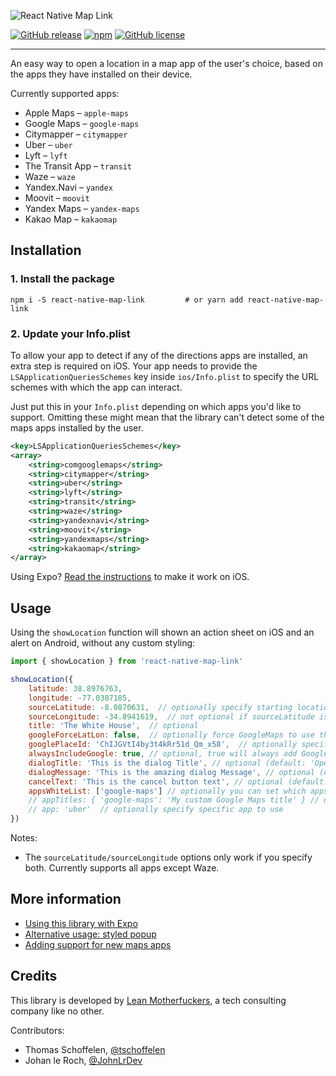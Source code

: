 ![React Native Map Link](https://lowcdn.com/2x/8f2/3ab63c0fe3f9-00fb302c20/banner.svg)

[![GitHub release](https://img.shields.io/github/release/tschoffelen/react-native-map-link.svg)](https://github.com/tschoffelen/react-native-map-link/releases)
[![npm](https://img.shields.io/npm/dm/react-native-map-link.svg)](https://www.npmjs.com/package/react-native-map-link)
[![GitHub license](https://img.shields.io/github/license/includable/react-native-map-link.svg)](https://github.com/tschoffelen/react-native-map-link/blob/master/LICENSE)

---

An easy way to open a location in a map app of the user's choice, based on the apps they have installed
on their device.

Currently supported apps:

* Apple Maps – `apple-maps`
* Google Maps – `google-maps`
* Citymapper – `citymapper`
* Uber – `uber`
* Lyft – `lyft`
* The Transit App – `transit`
* Waze – `waze`
* Yandex.Navi – `yandex`
* Moovit – `moovit`
* Yandex Maps – `yandex-maps`
* Kakao Map – `kakaomap`



## Installation

### 1. Install the package

```shell
npm i -S react-native-map-link         # or yarn add react-native-map-link
```

### 2. Update your Info.plist
To allow your app to detect if any of the directions apps are installed, an extra step is required on iOS. Your app needs to provide the `LSApplicationQueriesSchemes` key inside `ios/Info.plist` to specify the URL schemes with which the app can interact.

Just put this in your `Info.plist` depending on which apps you'd like to support. Omitting these might mean that the library can't detect some of the maps apps installed by the user.

```xml
<key>LSApplicationQueriesSchemes</key>
<array>
    <string>comgooglemaps</string>
    <string>citymapper</string>
    <string>uber</string>
    <string>lyft</string>
    <string>transit</string>
    <string>waze</string>
    <string>yandexnavi</string>
    <string>moovit</string>
    <string>yandexmaps</string>
    <string>kakaomap</string>
</array>
```

Using Expo? [Read the instructions](docs/expo.md) to make it work on iOS.



## Usage

Using the `showLocation` function will shown an action sheet on iOS and an alert on Android, without any custom styling:

```js
import { showLocation } from 'react-native-map-link'

showLocation({
    latitude: 38.8976763,
    longitude: -77.0387185,
    sourceLatitude: -8.0870631,  // optionally specify starting location for directions
    sourceLongitude: -34.8941619,  // not optional if sourceLatitude is specified
    title: 'The White House',  // optional
    googleForceLatLon: false,  // optionally force GoogleMaps to use the latlon for the query instead of the title
    googlePlaceId: 'ChIJGVtI4by3t4kRr51d_Qm_x58',  // optionally specify the google-place-id
    alwaysIncludeGoogle: true, // optional, true will always add Google Maps to iOS and open in Safari, even if app is not installed (default: false)
    dialogTitle: 'This is the dialog Title', // optional (default: 'Open in Maps')
    dialogMessage: 'This is the amazing dialog Message', // optional (default: 'What app would you like to use?')
    cancelText: 'This is the cancel button text', // optional (default: 'Cancel')
    appsWhiteList: ['google-maps'] // optionally you can set which apps to show (default: will show all supported apps installed on device)
    // appTitles: { 'google-maps': 'My custom Google Maps title' } // optionally you can override default app titles
    // app: 'uber'  // optionally specify specific app to use
})
```

Notes:

* The `sourceLatitude/sourceLongitude` options only work if you specify both. Currently supports all apps except Waze.


## More information

* [Using this library with Expo](docs/expo.md)
* [Alternative usage: styled popup](docs/popup.md)
* [Adding support for new maps apps](docs/add-app.md)


## Credits

This library is developed by [Lean Motherfuckers](https://leanmotherfuckers.com/), a tech consulting company like no other.

Contributors:

* Thomas Schoffelen, [@tschoffelen](https://twitter.com/tschoffelen)
* Johan le Roch, [@JohnLrDev](https://twitter.com/JohnLrDev)
